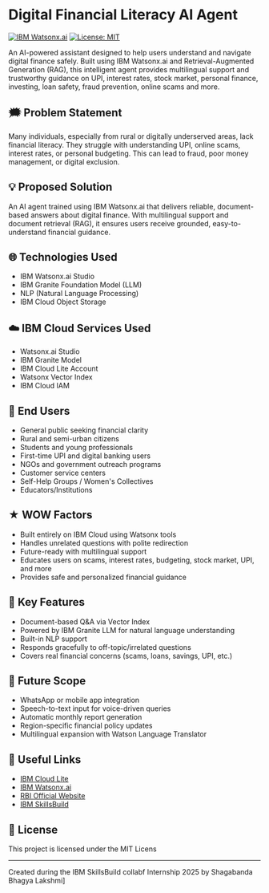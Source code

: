 # Digital Financial Literacy AI Agent

[![IBM Watsonx.ai](https://img.shields.io/badge/Powered%20by-IBM%20Watsonx.ai-blue)](https://www.ibm.com/products/watsonx-ai)
[![License: MIT](https://img.shields.io/badge/License-MIT-yellow.svg)](https://opensource.org/licenses/MIT)

An AI-powered assistant designed to help users understand and navigate digital finance safely. Built using IBM Watsonx.ai and Retrieval-Augmented Generation (RAG), this intelligent agent provides multilingual support and trustworthy guidance on UPI, interest rates, stock market, personal finance, investing, loan safety, fraud prevention, online scams and more.

## 🗯️ Problem Statement

Many individuals, especially from rural or digitally underserved areas, lack financial literacy. They struggle with understanding UPI, online scams, interest rates, or personal budgeting. This can lead to fraud, poor money management, or digital exclusion.

## 💡 Proposed Solution

An AI agent trained using IBM Watsonx.ai that delivers reliable, document-based answers about digital finance. With multilingual support and document retrieval (RAG), it ensures users receive grounded, easy-to-understand financial guidance.

## 🌐 Technologies Used

- IBM Watsonx.ai Studio
- IBM Granite Foundation Model (LLM)
- NLP (Natural Language Processing)
- IBM Cloud Object Storage

## ☁️ IBM Cloud Services Used

- Watsonx.ai Studio
- IBM Granite Model
- IBM Cloud Lite Account
- Watsonx Vector Index
- IBM Cloud IAM

## 👥 End Users

- General public seeking financial clarity
- Rural and semi-urban citizens
- Students and young professionals
- First-time UPI and digital banking users
- NGOs and government outreach programs
- Customer service centers
- Self-Help Groups / Women's Collectives
- Educators/Institutions

## ★ WOW Factors

- Built entirely on IBM Cloud using Watsonx tools
- Handles unrelated questions with polite redirection
- Future-ready with multilingual support
- Educates users on scams, interest rates, budgeting, stock market, UPI, and more
- Provides safe and personalized financial guidance

## 🔑 Key Features

- Document-based Q&A via Vector Index
- Powered by IBM Granite LLM for natural language understanding
- Built-in NLP support
- Responds gracefully to off-topic/irrelated questions
- Covers real financial concerns (scams, loans, savings, UPI, etc.)

## 🚀 Future Scope

- WhatsApp or mobile app integration
- Speech-to-text input for voice-driven queries
- Automatic monthly report generation
- Region-specific financial policy updates
- Multilingual expansion with Watson Language Translator

## 🔗 Useful Links

- [IBM Cloud Lite](https://cloud.ibm.com)
- [IBM Watsonx.ai](https://www.ibm.com/products/watsonx-ai)
- [RBI Official Website](https://www.rbi.org.in)
- [IBM SkillsBuild](https://skillsbuild.org)

## 📜 License

This project is licensed under the MIT Licens

---

 Created during the IBM SkillsBuild collabf Internship 2025 by Shagabanda Bhagya Lakshmi] 
